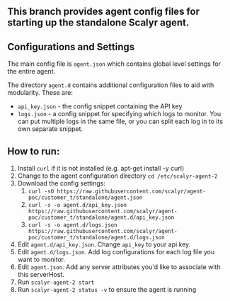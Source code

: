 ## This branch provides agent config files for starting up the standalone Scalyr agent.

## Configurations and Settings

The main config file is `agent.json` which contains global level settings for the entire agent.

The directory `agent.d` contains additional configuration files to aid with modularity. These are:

* `api_key.json` - the config snippet containing the API key
* `logs.json` - a config snippet for specifying which logs to monitor.  You can put multiple logs in the 
  same file, or you can split each log in to its own separate snippet.

## How to run:

1. Install `curl` if it is not installed (e.g. apt-get install -y curl)
2. Change to the agent configuration directory `cd /etc/scalyr-agent-2`
3. Download the config settings:
   1. `curl -sO https://raw.githubusercontent.com/scalyr/agent-poc/customer_t/standalone/agent.json`
   2. `curl -s -o agent.d/api_key.json https://raw.githubusercontent.com/scalyr/agent-poc/customer_t/standalone/agent.d/api_key.json`
   3. `curl -s -o agent.d/logs.json https://raw.githubusercontent.com/scalyr/agent-poc/customer_t/standalone/agent.d/logs.json`
4. Edit `agent.d/api_key.json`. Change `api_key` to your api key.
5. Edit `agent.d/logs.json`. Add log configurations for each log file you want to monitor.
6. Edit `agent.json`. Add any server attributes you'd like to associate with this serverHost.
7. Run `scalyr-agent-2 start`
7. Run `scalyr-agent-2 status -v` to ensure the agent is running
